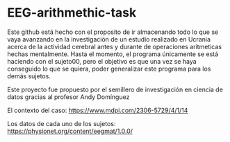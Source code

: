 # EEG-arithmethic-task

Este github está hecho con el proposito de ir almacenando todo lo que se vaya avanzando en la investigación de un estudio realizado en Ucrania
acerca de la actividad cerebral antes y durante de operaciones aritmeticas hechas mentalmente. Hasta el momento, el programa únicamente se está haciendo con el sujeto00, pero el objetivo es que una vez se haya conseguido lo que se quiera, poder generalizar este programa para los demás sujetos.

Este proyecto fue propuesto por el semillero de investigación en ciencia de datos gracias al profesor Andy Domínguez



El contexto del caso:
https://www.mdpi.com/2306-5729/4/1/14

Los datos de cada uno de los sujetos:
https://physionet.org/content/eegmat/1.0.0/
